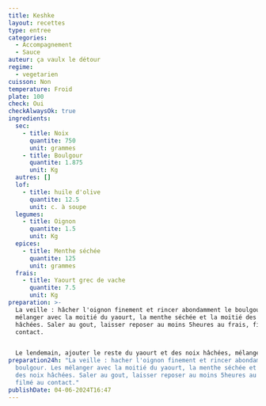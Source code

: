 ```yaml
---
title: Keshke
layout: recettes
type: entree
categories:
  - Accompagnement
  - Sauce
auteur: ça vaulx le détour
regime:
  - vegetarien
cuisson: Non
temperature: Froid
plate: 100
check: Oui
checkAlwaysOk: true
ingredients:
  sec:
    - title: Noix
      quantite: 750
      unit: grammes
    - title: Boulgour
      quantite: 1.875
      unit: Kg
  autres: []
  lof:
    - title: huile d'olive
      quantite: 12.5
      unit: c. à soupe
  legumes:
    - title: Oignon
      quantite: 1.5
      unit: Kg
  epices:
    - title: Menthe séchée
      quantite: 125
      unit: grammes
  frais:
    - title: Yaourt grec de vache
      quantite: 7.5
      unit: Kg
preparation: >-
  La veille : hâcher l'oignon finement et rincer abondamment le boulgour. Les
  mélanger avec la moitié du yaourt, la menthe séchée et la moitié des noix
  hâchées. Saler au gout, laisser reposer au moins 5heures au frais, filmé au
  contact.


  Le lendemain, ajouter le reste du yaourt et des noix hâchées, mélanger. Au dernier moment, décorer avec un filet d'huile d'olive, et parsemer d'un peu de noix grossièrement hâchées et de menthe séchée.
preparation24h: "La veille : hacher l'oignon finement et rincer abondamment le
  boulgour. Les mélanger avec la moitié du yaourt, la menthe séchée et la moitié
  des noix hâchées. Saler au gout, laisser reposer au moins 5heures au frais,
  filmé au contact."
publishDate: 04-06-2024T16:47
---
```

